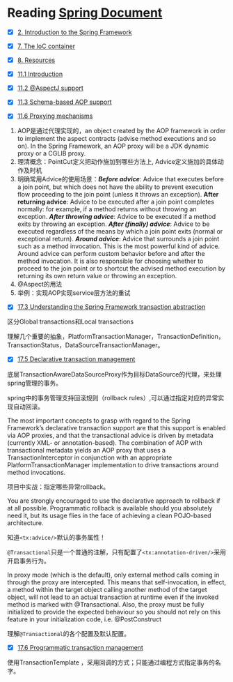 
# Reading [Spring Document](https://docs.spring.io/spring/docs/current/spring-framework-reference/htmlsingle/)


- [X] [2. Introduction to the Spring Framework](https://docs.spring.io/spring/docs/current/spring-framework-reference/html/overview.html)

- [X] [7. The IoC container](http://docs.spring.io/spring/docs/current/spring-framework-reference/htmlsingle/#beans)

- [X] [8. Resources](http://docs.spring.io/spring/docs/current/spring-framework-reference/htmlsingle/#resources)

- [X] [11.1 Introduction](https://docs.spring.io/spring/docs/current/spring-framework-reference/htmlsingle/#aop-introduction)
- [X] [11.2 @AspectJ support](https://docs.spring.io/spring/docs/current/spring-framework-reference/htmlsingle/#aop-ataspectj)
- [X] [11.3 Schema-based AOP support](https://docs.spring.io/spring/docs/current/spring-framework-reference/htmlsingle/#aop-schema)
- [X] [11.6 Proxying mechanisms](https://docs.spring.io/spring/docs/current/spring-framework-reference/htmlsingle/#aop-proxying)

1. AOP是通过代理实现的，an object created by the AOP framework in order to implement the aspect contracts (advise method executions and so on). In the Spring Framework, an AOP proxy will be a JDK dynamic proxy or a CGLIB proxy.
2. 理清概念：PointCut定义把动作施加到哪些方法上, Advice定义施加的具体动作及时机
3. 明确常用Advice的使用场景：***Before advice***: Advice that executes before a join point, but which does not have the ability to prevent execution flow proceeding to the join point (unless it throws an exception). **After returning advice**: Advice to be executed after a join point completes normally: for example, if a method returns without throwing an exception.  ***After throwing advice***: Advice to be executed if a method exits by throwing an exception. ***After (finally) advice***: Advice to be executed regardless of the means by which a join point exits (normal or exceptional return). ***Around advice***: Advice that surrounds a join point such as a method invocation. This is the most powerful kind of advice. Around advice can perform custom behavior before and after the method invocation. It is also responsible for choosing whether to proceed to the join point or to shortcut the advised method execution by returning its own return value or throwing an exception.
4. @Aspect的用法
5. 举例：实现AOP实现service层方法的重试


- [X] [17.3 Understanding the Spring Framework transaction abstraction](https://docs.spring.io/spring/docs/current/spring-framework-reference/htmlsingle/#transaction-strategies)

区分Global transactions和Local transactions

理解几个重要的抽象，PlatformTransactionManager，TransactionDefinition，TransactionStatus，DataSourceTransactionManager。

- [X] [17.5 Declarative transaction management](https://docs.spring.io/spring/docs/current/spring-framework-reference/htmlsingle/#transaction-declarative)

底层TransactionAwareDataSourceProxy作为目标DataSource的代理，来处理spring管理的事务。

spring中的事务管理支持回滚规则（rollback rules）,可以通过指定对应的异常实现自动回滚。

The most important concepts to grasp with regard to the Spring Framework’s declarative transaction support are that this support is enabled via AOP proxies, and that the transactional advice is driven by metadata (currently XML- or annotation-based). The combination of AOP with transactional metadata yields an AOP proxy that uses a TransactionInterceptor in conjunction with an appropriate PlatformTransactionManager implementation to drive transactions around method invocations.

项目中实战：指定哪些异常rollback。

You are strongly encouraged to use the declarative approach to rollback if at all possible. Programmatic rollback is available should you absolutely need it, but its usage flies in the face of achieving a clean POJO-based architecture.

知道`<tx:advice/>`默认的事务属性！

`@Transactional`只是一个普通的注解，只有配置了`<tx:annotation-driven/>`采用开启事务行为。

In proxy mode (which is the default), only external method calls coming in through the proxy are intercepted. This means that self-invocation, in effect, a method within the target object calling another method of the target object, will not lead to an actual transaction at runtime even if the invoked method is marked with @Transactional. Also, the proxy must be fully initialized to provide the expected behaviour so you should not rely on this feature in your initialization code, i.e. @PostConstruct

理解`@Transactional`的各个配置及默认配置。


- [X] [17.6 Programmatic transaction management](https://docs.spring.io/spring/docs/current/spring-framework-reference/html/transaction.html#transaction-programmatic)

使用TransactionTemplate ，采用回调的方式；只能通过编程方式指定事务的名字。





